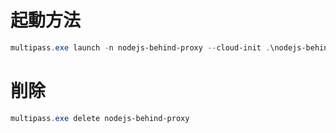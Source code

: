 # 起動方法

```powershell
multipass.exe launch -n nodejs-behind-proxy --cloud-init .\nodejs-behind-proxy.yml
```

# 削除

```powershell
multipass.exe delete nodejs-behind-proxy
```
